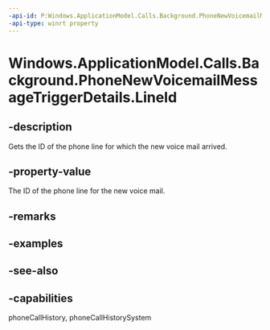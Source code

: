 ```yaml
---
-api-id: P:Windows.ApplicationModel.Calls.Background.PhoneNewVoicemailMessageTriggerDetails.LineId
-api-type: winrt property
---
```


<!-- Property syntax
public System.Guid LineId { get; }
-->

# Windows.ApplicationModel.Calls.Background.PhoneNewVoicemailMessageTriggerDetails.LineId

## -description
Gets the ID of the phone line for which the new voice mail arrived.

## -property-value
The ID of the phone line for the new voice mail.

## -remarks

## -examples

## -see-also

## -capabilities
phoneCallHistory, phoneCallHistorySystem
